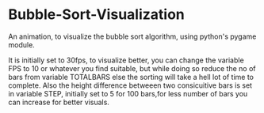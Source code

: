 # Bubble-Sort-Visualization

An animation, to visualize the bubble sort algorithm, using python's pygame module.

It is initially set to 30fps, to visualize better, you can change the variable FPS to 10 or whatever you find suitable, but while doing
so reduce the no of bars from variable TOTALBARS else the sorting will take a hell lot of time to complete.
Also the height difference betweeen two consicuitive bars is set in variable STEP, initially set to 5 for 100 bars,for less number of 
bars you can increase for better visuals.
